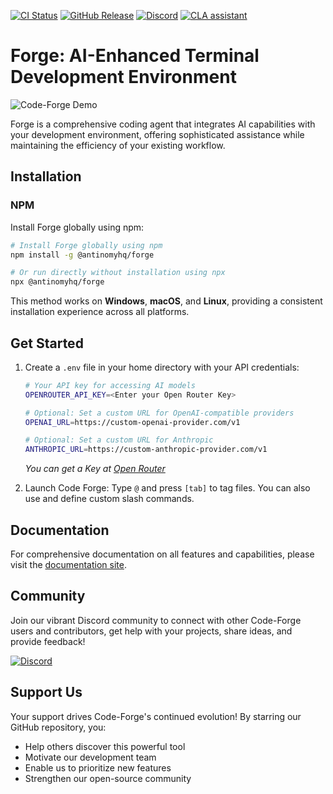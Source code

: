 [ ![CI Status](https://img.shields.io/github/actions/workflow/status/antinomyhq/forge/ci.yml?style=for-the-badge)](https://github.com/antinomyhq/forge/actions)
[ ![GitHub Release](https://img.shields.io/github/v/release/antinomyhq/forge?style=for-the-badge)](https://github.com/antinomyhq/forge/releases)
[ ![Discord](https://img.shields.io/discord/1044859667798568962?style=for-the-badge&cacheSeconds=120&logo=discord)](https://discord.gg/kRZBPpkgwq)
[ ![CLA assistant](https://cla-assistant.io/readme/badge/antinomyhq/forge?style=for-the-badge)](https://cla-assistant.io/antinomyhq/forge)

# Forge: AI-Enhanced Terminal Development Environment

 ![Code-Forge Demo](https://assets.antinomy.ai/images/forge_demo_2x.gif)

Forge is a comprehensive coding agent that integrates AI capabilities with your development environment, offering sophisticated assistance while maintaining the efficiency of your existing workflow.

## Installation

### NPM

Install Forge globally using npm:

```bash
# Install Forge globally using npm
npm install -g @antinomyhq/forge

# Or run directly without installation using npx
npx @antinomyhq/forge
```

This method works on **Windows**, **macOS**, and **Linux**, providing a consistent installation experience across all platforms.

## Get Started


1. Create a `.env` file in your home directory with your API credentials:

   ```bash
   # Your API key for accessing AI models
   OPENROUTER_API_KEY=<Enter your Open Router Key>
   
   # Optional: Set a custom URL for OpenAI-compatible providers
   OPENAI_URL=https://custom-openai-provider.com/v1
   
   # Optional: Set a custom URL for Anthropic
   ANTHROPIC_URL=https://custom-anthropic-provider.com/v1
   ```

   *You can get a Key at [Open Router](https://openrouter.ai/)*
2. Launch Code Forge: Type `@` and press `[tab]` to tag files. You can also use and define custom slash commands.

## Documentation

For comprehensive documentation on all features and capabilities, please visit the [documentation site](https://github.com/antinomyhq/forge/tree/main/docs).

## Community

Join our vibrant Discord community to connect with other Code-Forge users and contributors, get help with your projects, share ideas, and provide feedback!

[ ![Discord](https://img.shields.io/discord/1044859667798568962?style=for-the-badge&cacheSeconds=120&logo=discord)](https://discord.gg/kRZBPpkgwq)

## Support Us

Your support drives Code-Forge's continued evolution! By starring our GitHub repository, you:

* Help others discover this powerful tool
* Motivate our development team
* Enable us to prioritize new features
* Strengthen our open-source community


